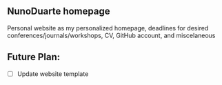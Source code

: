 ## NunoDuarte homepage
Personal website as my personalized homepage, deadlines for desired conferences/journals/workshops, CV, GitHub account, and miscelaneous

## Future Plan:
- [ ] Update website template
